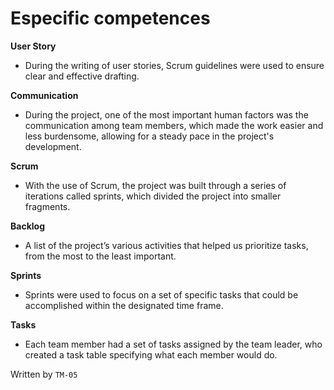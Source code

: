 # Especific competences #


**User Story**

- During the writing of user stories, Scrum guidelines were used to ensure clear and effective drafting.  

**Communication**

- During the project, one of the most important human factors was the communication among team members, which made the work easier and less burdensome, allowing for a steady pace in the project's development.  

**Scrum**

- With the use of Scrum, the project was built through a series of iterations called sprints, which divided the project into smaller fragments.  

**Backlog**

- A list of the project’s various activities that helped us prioritize tasks, from the most to the least important.  

**Sprints**

- Sprints were used to focus on a set of specific tasks that could be accomplished within the designated time frame. 

**Tasks**

- Each team member had a set of tasks assigned by the team leader, who created a task table specifying what each member would do.  
  
Written by `TM-05`
